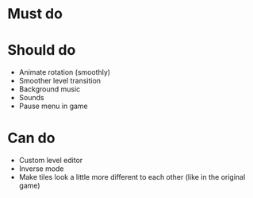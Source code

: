 # Must do

# Should do
* Animate rotation (smoothly)
* Smoother level transition
* Background music
* Sounds
* Pause menu in game

# Can do
* Custom level editor
* Inverse mode
* Make tiles look a little more different to each other (like in the original game)